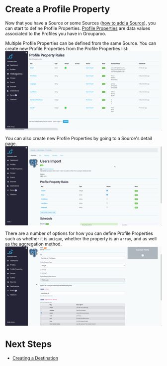 # Create a Profile Property

Now that you have a Source or some Sources ([how to add a Source](https://github.com/grouparoo/grouparoo/blob/master/documents/guides/create-sources.md)), you can start to define Profile Properties. [Profile Properties](https://github.com/grouparoo/grouparoo/blob/master/documents/guides/create-sources.md) are data values associated to the Profiles you have in Grouparoo.

Multiple Profile Properties can be defined from the same Source. You can create new Profile Properties from the Profile Properties list:  
![New Profile Properties](https://raw.githubusercontent.com/grouparoo/grouparoo/master/documents/images/guides/new-profile-properties.png)

You can also create new Profile Properties by going to a Source's detail page.  
![New Profile Properties Source Details](https://raw.githubusercontent.com/grouparoo/grouparoo/master/documents/images/guides/new-profile-properties-source-detail.png)

There are a number of options for how you can define Profile Properties such as whether it is `unique`, whether the property is an `array`, and as well as the aggregation method.
![New Profile Property Rule](https://raw.githubusercontent.com/grouparoo/grouparoo/master/documents/images/guides/add-profile-property.png)

# Next Steps

- [Creating a Destination](https://github.com/grouparoo/grouparoo/blob/master/documents/guides/create-destinations.md)
